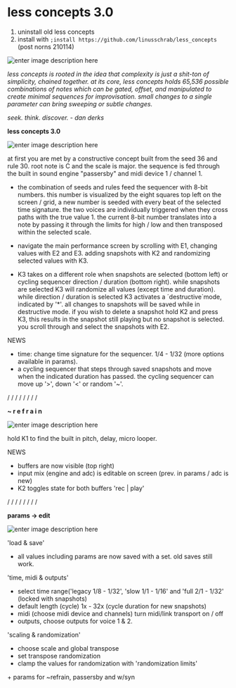 
# less concepts 3.0
1. uninstall old less concepts
2. install with ```;install https://github.com/linusschrab/less_concepts``` (post norns 210114)

![enter image description here](https://github.com/linusschrab/less_concepts/blob/master/img/less_concepts_grid.png?raw=true)

*less concepts is rooted in the idea that complexity is just a shit-ton of simplicity, chained together. at its core, less concepts holds 65,536 possible combinations of notes which can be gated, offset, and manipulated to create minimal sequences for improvisation. small changes to a single parameter can bring sweeping or subtle changes.*

*seek. think. discover. - dan derks*

**less concepts 3.0**

![enter image description here](https://github.com/linusschrab/less_concepts/blob/master/img/1.png?raw=true)

at first you are met by a constructive concept built from the seed 36 and rule 30. root note is C and the scale is major. the sequence is fed through the built in sound engine "passersby" and midi device 1 / channel 1.

- the combination of seeds and rules feed the sequencer with 8-bit numbers. this number is visualized by the eight squares top left on the screen / grid, a new number is seeded with every beat of the selected time signature. the two voices are individually triggered when they cross paths with the true value 1. the current 8-bit number translates into a note by passing it through the limits for high / low and then transposed within the selected scale.

- navigate the main performance screen by scrolling with E1, changing values with E2 and E3. adding snapshots with K2 and randomizing selected values with K3.

- K3 takes on a different role when snapshots are selected (bottom left) or cycling sequencer direction / duration (bottom right). while snapshots are selected K3 will randomize all values (except time and duration). while direction / duration is selected K3 activates a ´destructive´mode, indicated by '*'. all changes to snapshots will be saved while in destructive mode. if you wish to delete a snapshot hold K2 and press K3, this results in the snapshot still playing but no snapshot is selected. you scroll through and select the snapshots with E2.


NEWS

- time: change time signature for the sequencer. 1/4 - 1/32 (more options available in params).
- a cycling sequencer that steps through saved snapshots and move when the indicated duration has passed. the cycling sequencer can move up '>', down '<' or random '~'.

/ / / / / / / /

**\~ r e f r a i n**

![enter image description here](https://github.com/linusschrab/less_concepts/blob/master/img/2.png?raw=true)

hold K1 to find the built in pitch, delay, micro looper.

NEWS

- buffers are now visible (top right)
- input mix (engine and adc) is editable on screen (prev. in params / adc is new)
- K2 toggles state for both buffers 'rec | play'

/ / / / / / / /

**params -> edit**

![enter image description here](https://github.com/linusschrab/less_concepts/blob/master/img/3.png?raw=true)

'load & save' 
- all values including params are now saved with a set. old saves still work.

'time, midi & outputs'
- select time range('legacy 1/8 - 1/32', 'slow 1/1 - 1/16' and 'full 2/1 - 1/32' (locked with snapshots)
- default length (cycle) 1x - 32x (cycle duration for new snapshots)
- midi (choose midi device and channels) turn midi/link transport on / off
- outputs, choose outputs for voice 1 & 2.

'scaling & randomization'
- choose scale and global transpose
- set transpose randomization
- clamp the values for randomization with 'randomization limits'

\+ params for ~refrain, passersby and w/syn
